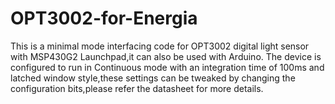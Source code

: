 # OPT3002-for-Energia
This is a minimal mode interfacing code for OPT3002 digital light sensor with MSP430G2 Launchpad,it can also be used with Arduino.
The device is configured to run in Continuous mode with an integration time of 100ms and latched window style,these settings can be tweaked by changing the configuration bits,please refer the datasheet for more details.
